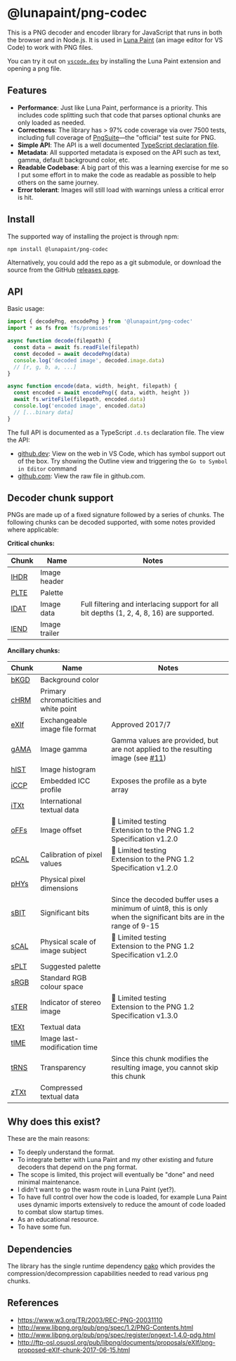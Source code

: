 # @lunapaint/png-codec

This is a PNG decoder and encoder library for JavaScript that runs in both the browser and in Node.js. It is used in [Luna Paint](https://marketplace.visualstudio.com/items?itemName=Tyriar.luna-paint) (an image editor for VS Code) to work with PNG files.

You can try it out on [`vscode.dev`](https://vscode.dev/) by installing the Luna Paint extension and opening a png file.

## Features

- **Performance**: Just like Luna Paint, performance is a priority. This includes code splitting such that code that parses optional chunks are only loaded as needed.
- **Correctness**: The library has > 97% code coverage via over 7500 tests, including full coverage of [PngSuite](https://github.com/lunapaint/pngsuite)—the "official" test suite for PNG.
- **Simple API**: The API is a well documented [TypeScript declaration file](https://github.dev/lunapaint/png-codec/blob/main/typings/api.d.ts).
- **Metadata**: All supported metadata is exposed on the API such as text, gamma, default background color, etc.
- **Readable Codebase**: A big part of this was a learning exercise for me so I put some effort in to make the code as readable as possible to help others on the same journey.
- **Error tolerant**: Images will still load with warnings unless a critical error is hit.

## Install

The supported way of installing the project is through npm:

```
npm install @lunapaint/png-codec
```

Alternatively, you could add the repo as a git submodule, or download the source from the GitHub [releases page](https://github.com/lunapaint/png-codec/releases).

## API

Basic usage:

```ts
import { decodePng, encodePng } from '@lunapaint/png-codec'
import * as fs from 'fs/promises'

async function decode(filepath) {
  const data = await fs.readFile(filepath)
  const decoded = await decodePng(data)
  console.log('decoded image', decoded.image.data)
  // [r, g, b, a, ...]
}

async function encode(data, width, height, filepath) {
  const encoded = await encodePng({ data, width, height })
  await fs.writeFile(filepath, encoded.data)
  console.log('encoded image', encoded.data)
  // [...binary data]
}
```

The full API is documented as a TypeScript `.d.ts` declaration file. The view the API:

- [github.dev](https://github.dev/lunapaint/png-codec/blob/main/typings/api.d.ts): View on the web in VS Code, which has symbol support out of the box. Try showing the Outline view and triggering the `Go to Symbol in Editor` command
- [github.com](https://github.com/lunapaint/png-codec/blob/main/typings/api.d.ts): View the raw file in github.com.

## Decoder chunk support

PNGs are made up of a fixed signature followed by a series of chunks. The following chunks can be decoded supported, with some notes provided where applicable:

**Critical chunks:**

| Chunk  | Name          | Notes                                                                                     |
| ------ | ------------- | ----------------------------------------------------------------------------------------- |
| [IHDR] | Image header  |
| [PLTE] | Palette       |
| [IDAT] | Image data    | Full filtering and interlacing support for all bit depths (1, 2, 4, 8, 16) are supported. |
| [IEND] | Image trailer |

**Ancillary chunks:**

| Chunk  | Name                                   | Notes                                                                                                                               |
| ------ | -------------------------------------- | ----------------------------------------------------------------------------------------------------------------------------------- |
| [bKGD] | Background color                       |
| [cHRM] | Primary chromaticities and white point |
| [eXIf] | Exchangeable image file format         | Approved 2017/7                                                                                                                     |
| [gAMA] | Image gamma                            | Gamma values are provided, but are not applied to the resulting image (see [#11](https://github.com/lunapaint/png-codec/issues/11)) |
| [hIST] | Image histogram                        |
| [iCCP] | Embedded ICC profile                   | Exposes the profile as a byte array                                                                                                 |
| [iTXt] | International textual data             |
| [oFFs] | Image offset                           | 🧪 Limited testing<br>Extension to the PNG 1.2 Specification v1.2.0                                                                 |
| [pCAL] | Calibration of pixel values            | 🧪 Limited testing<br>Extension to the PNG 1.2 Specification v1.2.0                                                                 |
| [pHYs] | Physical pixel dimensions              |
| [sBIT] | Significant bits                       | Since the decoded buffer uses a minimum of uint8, this is only when the significant bits are in the range of 9-15                   |
| [sCAL] | Physical scale of image subject        | 🧪 Limited testing<br>Extension to the PNG 1.2 Specification v1.2.0                                                                 |
| [sPLT] | Suggested palette                      |
| [sRGB] | Standard RGB colour space              |
| [sTER] | Indicator of stereo image              | 🧪 Limited testing<br>Extension to the PNG 1.2 Specification v1.3.0                                                                 |
| [tEXt] | Textual data                           |
| [tIME] | Image last-modification time           |
| [tRNS] | Transparency                           | Since this chunk modifies the resulting image, you cannot skip this chunk                                                           |
| [zTXt] | Compressed textual data                |

## Why does this exist?

These are the main reasons:

- To deeply understand the format.
- To integrate better with Luna Paint and my other existing and future decoders that depend on the png format.
- The scope is limited, this project will eventually be "done" and need minimal maintenance.
- I didn't want to go the wasm route in Luna Paint (yet?).
- To have full control over how the code is loaded, for example Luna Paint uses dynamic imports extensively to reduce the amount of code loaded to combat slow startup times.
- As an educational resource.
- To have some fun.

## Dependencies

The library has the single runtime dependency [pako](https://github.com/nodeca/pako) which provides the compression/decompression capabilities needed to read various png chunks.

## References

- https://www.w3.org/TR/2003/REC-PNG-20031110
- http://www.libpng.org/pub/png/spec/1.2/PNG-Contents.html
- http://www.libpng.org/pub/png/spec/register/pngext-1.4.0-pdg.html
- http://ftp-osl.osuosl.org/pub/libpng/documents/proposals/eXIf/png-proposed-eXIf-chunk-2017-06-15.html

[IHDR]: https://www.w3.org/TR/2003/REC-PNG-20031110/#11IHDR
[PLTE]: https://www.w3.org/TR/2003/REC-PNG-20031110/#11PLTE
[IDAT]: https://www.w3.org/TR/2003/REC-PNG-20031110/#11IDAT
[IEND]: https://www.w3.org/TR/2003/REC-PNG-20031110/#11IEND
[bKGD]: https://www.w3.org/TR/2003/REC-PNG-20031110/#11bKGD
[cHRM]: https://www.w3.org/TR/2003/REC-PNG-20031110/#11cHRM
[eXIf]: http://ftp-osl.osuosl.org/pub/libpng/documents/proposals/eXIf/png-proposed-eXIf-chunk-2017-06-15.html#C.eXIf
[gAMA]: https://www.w3.org/TR/2003/REC-PNG-20031110/#11gAMA
[hIST]: https://www.w3.org/TR/2003/REC-PNG-20031110/#11hIST
[iCCP]: https://www.w3.org/TR/2003/REC-PNG-20031110/#11iCCP
[iTXt]: https://www.w3.org/TR/2003/REC-PNG-20031110/#11iTXt
[oFFs]: http://www.libpng.org/pub/png/spec/register/pngext-1.4.0-pdg.html#C.oFFs
[pCAL]: http://www.libpng.org/pub/png/spec/register/pngext-1.4.0-pdg.html#C.pCAL
[pHYs]: https://www.w3.org/TR/2003/REC-PNG-20031110/#11pHYs
[sBIT]: https://www.w3.org/TR/2003/REC-PNG-20031110/#11sBIT
[sCAL]: http://www.libpng.org/pub/png/spec/register/pngext-1.4.0-pdg.html#C.sCAL
[sPLT]: https://www.w3.org/TR/2003/REC-PNG-20031110/#11sPLT
[sRGB]: https://www.w3.org/TR/2003/REC-PNG-20031110/#11sRGB
[sTER]: http://www.libpng.org/pub/png/spec/register/pngext-1.4.0-pdg.html#C.sTER
[tEXt]: https://www.w3.org/TR/2003/REC-PNG-20031110/#11tEXt
[tIME]: https://www.w3.org/TR/2003/REC-PNG-20031110/#11tIME
[tRNS]: https://www.w3.org/TR/2003/REC-PNG-20031110/#11tRNS
[zTXt]: https://www.w3.org/TR/2003/REC-PNG-20031110/#11zTXt
